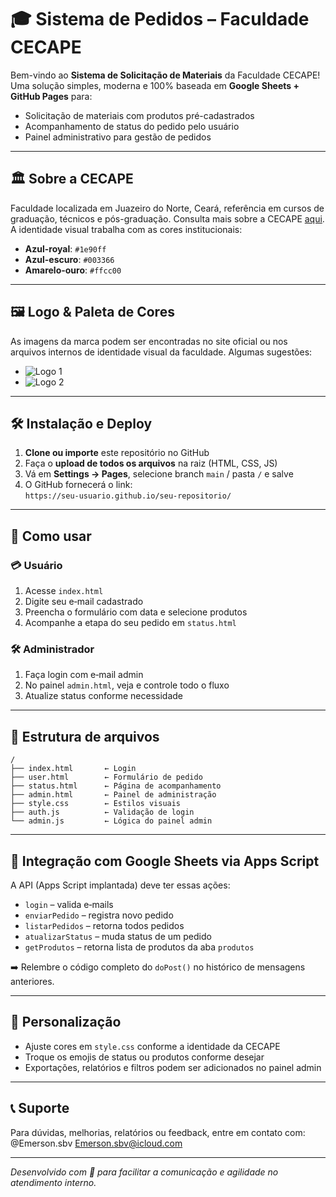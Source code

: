 # 🎓 Sistema de Pedidos – Faculdade CECAPE

Bem-vindo ao **Sistema de Solicitação de Materiais** da Faculdade CECAPE! Uma solução simples, moderna e 100% baseada em **Google Sheets + GitHub Pages** para:

- Solicitação de materiais com produtos pré-cadastrados  
- Acompanhamento de status do pedido pelo usuário  
- Painel administrativo para gestão de pedidos

---

## 🏛 Sobre a CECAPE

Faculdade localizada em Juazeiro do Norte, Ceará, referência em cursos de graduação, técnicos e pós-graduação. Consulta mais sobre a CECAPE [aqui](https://faculdadececape.edu.br).  
A identidade visual trabalha com as cores institucionais:

- **Azul-royal**: `#1e90ff`  
- **Azul-escuro**: `#003366`  
- **Amarelo-ouro**: `#ffcc00`  

---

## 🖼 Logo & Paleta de Cores

As imagens da marca podem ser encontradas no site oficial ou nos arquivos internos de identidade visual da faculdade. Algumas sugestões:

- ![Logo 1](https://tse3.mm.bing.net/th?id=OIP.ipmb-BWM4TycJ3hYbOpMQwHaFj&r=0&pid=Api)
- ![Logo 2](https://tse3.mm.bing.net/th?id=OIP.KdgEA-mjIWEkSq-o7gcrQQHaHR&r=0&pid=Api)

---

## 🛠 Instalação e Deploy

1. **Clone ou importe** este repositório no GitHub
2. Faça o **upload de todos os arquivos** na raiz (HTML, CSS, JS)
3. Vá em **Settings → Pages**, selecione branch `main` / pasta `/` e salve
4. O GitHub fornecerá o link:  
   `https://seu-usuario.github.io/seu-repositorio/`

---

## 🧭 Como usar

### 💳 Usuário
1. Acesse `index.html`  
2. Digite seu e‑mail cadastrado  
3. Preencha o formulário com data e selecione produtos  
4. Acompanhe a etapa do seu pedido em `status.html`

### 🛠 Administrador
1. Faça login com e‑mail admin  
2. No painel `admin.html`, veja e controle todo o fluxo  
3. Atualize status conforme necessidade

---

## 🧬 Estrutura de arquivos

```
/
├── index.html       ← Login
├── user.html        ← Formulário de pedido
├── status.html      ← Página de acompanhamento
├── admin.html       ← Painel de administração
├── style.css        ← Estilos visuais
├── auth.js          ← Validação de login
└── admin.js         ← Lógica do painel admin
```

---

## 🔄 Integração com Google Sheets via Apps Script

A API (Apps Script implantada) deve ter essas ações:

- `login` – valida e‑mails
- `enviarPedido` – registra novo pedido
- `listarPedidos` – retorna todos pedidos
- `atualizarStatus` – muda status de um pedido
- `getProdutos` – retorna lista de produtos da aba `produtos`

➡️ Relembre o código completo do `doPost()` no histórico de mensagens anteriores.

---

## 🎨 Personalização

- Ajuste cores em `style.css` conforme a identidade da CECAPE  
- Troque os emojis de status ou produtos conforme desejar  
- Exportações, relatórios e filtros podem ser adicionados no painel admin

---

## 📞 Suporte

Para dúvidas, melhorias, relatórios ou feedback, entre em contato com:
 @Emerson.sbv
 Emerson.sbv@icloud.com

---

*Desenvolvido com 💙 para facilitar a comunicação e agilidade no atendimento interno.*
